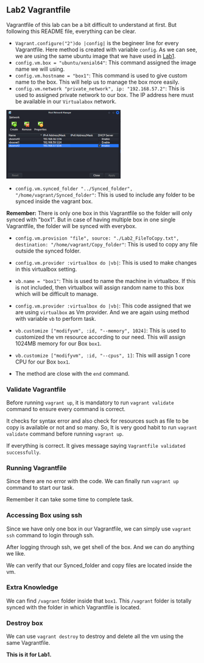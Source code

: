 ## Lab2 Vagrantfile

Vagrantfile of this lab can be a bit difficult to understand at first. But following this README file, everything can be clear.

- `Vagrant.configure("2")do |config|` is the begineer line for every Vagrantfile. Here method is created with variable `config`.
As we can see, we are using the same ubuntu image that we have used in [Lab1](https://github.com/TheSpiritMan/DevOps-Project/tree/main/01%20Vagrant/Lab1).
- `config.vm.box = "ubuntu/xenial64"`: This command assigned the image name we will using.
- `config.vm.hostname = "box1"`: This command is used to give custom name to the box. This will help us to manage the box more easily.
- `config.vm.network "private_network", ip: "192.168.57.2"`: This is used to assigned private network to our box. The IP address here must be available in our `Virtualabox` network.
<img src="../Pictures/Lab2-1.png" alt= "VirtualBox Network List" style="display: inline-block; margin: 0 auto; max-width: 300px">

- `config.vm.synced_folder "../Synced_folder", "/home/vagrant/Synced_folder"`: This is used to include any folder to be synced inside the vagrant box.

<b>Remember:</b> There is only one box in this Vagrantfile so the folder will only  synced with "box1". But in case of having multiple box in one single Vagrantfile, the folder will be synced with everybox.

- `config.vm.provision "file", source: "./Lab2_FileToCopy.txt", destination: "/home/vagrant/Copy_folder"`: This is used to copy any file outside the synced folder.

- `config.vm.provider :virtualbox do |vb|`: This is used to make changes in this virtualbox setting.

- `vb.name = "box1"`: This is used to name the machine in virtualbox. If this is not included, then virtualbox will assign random name to this box which will be difficult to manage.

- `config.vm.provider :virtualbox do |vb|`: This code assigned that we are using `virtualbox` as Vm provider. And we are again using method with variable `vb` to perform task.

- `vb.customize ["modifyvm", :id, "--memory", 1024]`: This is used to customized the vm resource according to our need. This will assign 1024MB memory for our Box  `box1`.    

- `vb.customize ["modifyvm", :id, "--cpus", 1]`: This will assign 1 core CPU  for our Box  `box1`.
- The method are close with the `end` command.


### Validate Vagrantfile 
Before running `vagrant up`, it is mandatory to run `vagrant validate` command to ensure every command is correct.

It checks for syntax error and also check for resources such as file to be copy is available or not and so many.
So, It is very good habit to run `vagrant validate` command before running `vagrant up`.

If everything is correct. It gives message saying `Vagrantfile validated successfully`.

### Running Vagrantfile 
Since there are no error with the code. We can finally run `vagrant up` command to start our task.

Remember it can take some time to complete task.

### Accessing Box using ssh
Since we have only one box in our Vagrantfile, we can simply use `vagrant ssh` command to login through ssh.

After logging through ssh, we get shell of the box. And we can do anything we like.

We can verify that our Synced_folder and copy files are located inside the vm.

### Extra Knowledge
We can find `/vagrant` folder inside that `box1`. This `/vagrant` folder is totally synced with the folder in which Vagrantfile is located.

### Destroy box
We can use `vagrant destroy` to destroy and delete all the vm using the same Vagrantfile.


<b>This is it for Lab1. </b>
